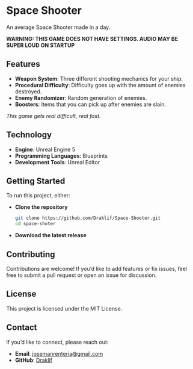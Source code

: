 # Space Shooter

An average Space Shooter made in a day. 

**WARNING: THIS GAME DOES NOT HAVE SETTINGS. AUDIO MAY BE SUPER LOUD ON STARTUP**

## Features  

- **Weapon System**: Three different shooting mechanics for your ship.
- **Procedural Difficulty**: Difficulty goes up with the amount of enemies destroyed.
- **Enemy Randomizer**: Random generation of enemies.  
- **Boosters**: Items that you can pick up after enemies are slain.

_This game gets real difficult, real fast._

## Technology  

- **Engine**: Unreal Engine 5  
- **Programming Languages**: Blueprints  
- **Development Tools**: Unreal Editor

## Getting Started  

To run this project, either:  

* **Clone the repository**
   ```bash
   git clone https://github.com/Draklif/Space-Shooter.git
   cd space-shoter
* **Download the latest release**

## Contributing

Contributions are welcome! If you’d like to add features or fix issues, feel free to submit a pull request or open an issue for discussion.

## License

This project is licensed under the MIT License.

## Contact  

If you’d like to connect, please reach out:  
- **Email**: josemanrenteria@gmail.com  
- **GitHub**: [Draklif](https://github.com/Draklif)  

